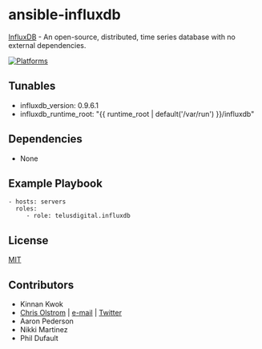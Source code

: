 # ansible-influxdb

[InfluxDB](http://influxdb.com/) - An open-source, distributed, time series database with no external dependencies.

[![Platforms](http://img.shields.io/badge/platforms-ubuntu-lightgrey.svg?style=flat)](#)

Tunables
--------
* influxdb_version: 0.9.6.1
* influxdb_runtime_root: "{{ runtime_root | default('/var/run') }}/influxdb"

Dependencies
------------
* None

Example Playbook
----------------
    - hosts: servers
      roles:
         - role: telusdigital.influxdb

License
-------
[MIT](https://tldrlegal.com/license/mit-license)

Contributors
------------
* Kinnan Kwok
* [Chris Olstrom](https://colstrom.github.io/) | [e-mail](mailto:chris@olstrom.com) | [Twitter](https://twitter.com/ChrisOlstrom)
* Aaron Pederson
* Nikki Martinez
* Phil Dufault
